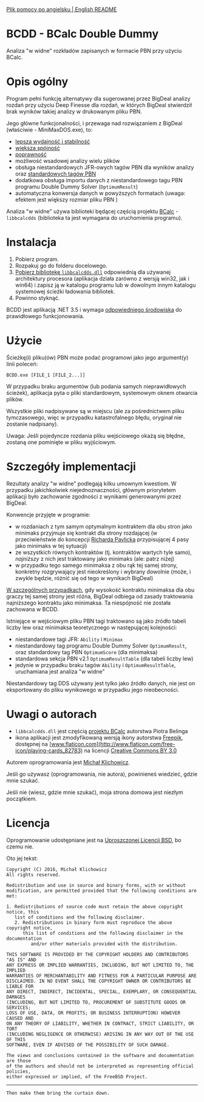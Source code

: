 [Plik pomocy po angielsku | English README](/doc/README.md)

BCDD - BCalc Double Dummy
=========================

Analiza "w widne" rozkładów zapisanych w formacie PBN przy użyciu BCalc.

Opis ogólny
===========

Program pełni funkcję alternatywy dla sugerowanej przez BigDeal analizy rozdań przy użyciu Deep Finesse dla rozdań, w których BigDeal stwierdził brak wyników takiej analizy w drukowanym pliku PBN.

Jego główne funkcjonalności, i przewaga nad rozwiązaniem z BigDeal (właściwie - MiniMaxDOS.exe), to:

 * [lepsza wydajność i stabilność](/doc/img/benchmark.gif)
 * [większa spójność](/doc/LowestParContract.pl.md)
 * [poprawność](/doc/img/420_400.png)
 * możliwość wsadowej analizy wielu plików
 * obsługa niestandardowych JFR-owych tagów PBN dla wyników analizy oraz [standardowych tagów PBN](http://www.tistis.nl/pbn/pbn_v21.txt)
 * dodatkowa obsługa importu danych z niestandardowego tagu PBN programu Double Dummy Solver (`OptimumResult`)
 * automatyczna konwersja danych w powyższych formatach (uwaga: efektem jest większy rozmiar pliku PBN )

Analiza "w widne" używa biblioteki będącej częścią projektu [BCalc](http://bcalc.w8.pl) - `libbcalcdds` (biblioteka ta jest wymagana do uruchomienia programu).

Instalacja
==========

 1. Pobierz program.
 2. Rozpakuj go do folderu docelowego.
 3. [Pobierz bibliotekę `libbcalcdds.dll`](http://bcalc.w8.pl/download/API_C/) odpowiednią dla używanej architektury procesora (aplikacja działa zarówno z wersją win32, jak i win64) i zapisz ją w katalogu programu lub w dowolnym innym katalogu systemowej ścieżki ładowania bibliotek.
 4. Powinno styknąć.

BCDD jest aplikacją .NET 3.5 i wymaga [odpowiedniego środowiska](https://www.microsoft.com/download/details.aspx?id=21) do prawidłowego funkcjonowania.

Użycie
======

Ścieżkę(i) pliku(ów) PBN może podać programowi jako jego argument(y) linii poleceń:

    BCDD.exe [FILE_1 [FILE_2...]]

W przypadku braku argumentów (lub podania samych nieprawidłowych ścieżek), aplikacja pyta o pliki standardowym, systemowym oknem otwarcia plików.

Wszystkie pliki nadpisywane są w miejscu (ale za pośrednictwem pliku tymczasowego, więc w przypadku katastrofalnego błędu, oryginał nie zostanie nadpisany).

Uwaga: Jeśli pojedyncze rozdania pliku wejściowego okażą się błędne, zostaną one pominięte w pliku wyjściowym.

Szczegóły implementacji
=======================

Rezultaty analizy "w widne" podlegają kilku umownym kwestiom. W przypadku jakichkolwiek niejednoznaczności, głównym priorytetem aplikacji było zachowanie zgodności z wynikami generowanymi przez BigDeal.

Konwencje przyjęte w programie:

 * w rozdaniach z tym samym optymalnym kontraktem dla obu stron jako minimaks przyjmuje się kontrakt dla strony rozdającej (w przeciwieństwie do koncepcji [Richarda Pavlicka](http://www.rpbridge.net/7a23.htm) przypisującej 4 pasy jako minimaks w tej sytuacji)
 * ze wszystkich równych kontraktów (tj. kontraktów wartych tyle samo), *najniższy* z nich jest traktowany jako minimaks (ale: patrz niżej)
 * w przypadku tego samego minimaksa z obu rąk tej samej strony, konkretny rozgrywający jest nieokreślony i wybrany dowolnie (może, i zwykle będzie, różnić się od tego w wynikach BigDeal)

[W szczególnych przypadkach](/doc/LowestParContract.pl.md), gdy wysokość kontraktu minimaksa dla obu graczy tej samej strony jest różna, BigDeal odbiega od zasady traktowania najniższego kontraktu jako minimaksa. Ta niespójność nie została zachowana w BCDD.

Istniejące w wejściowym pliku PBN tagi traktowano są jako źródło tabeli liczby lew oraz minimaksa teoretycznego w następującej kolejności:

 * niestandardowe tagi JFR: `Ability` i `Minimax`
 * niestandardowy tag programu Double Dummy Solver `OptimumResult`, oraz standardowy tag PBN `OptimumScore` (dla minimaksa)
 * standardowa sekcja PBN v2.1 `OptimumResultTable` (dla tabeli liczby lew)
 * jedynie w przypadku braku tagów `Ability` i `OptimumResultTable`, uruchamiana jest analiza "w widne"

Niestandardowy tag DDS używany jest tylko jako źródło danych, nie jest on eksportowany do pliku wynikowego w przypadku jego nieobecności.

Uwagi o autorach
================

 * `libbcalcdds.dll` jest częścią [projektu BCalc](http://bcalc.w8.pl) autorstwa Piotra Belinga
 * ikona aplikacji jest zmodyfikowaną wersją ikony autorstwa [Freepik](http://www.freepik.com), dostępnej na [www.flaticon.com](http://www.flaticon.com/free-icon/playing-cards_82783) na licencji [Creative Commons BY 3.0](http://creativecommons.org/licenses/by/3.0/)

Autorem oprogramowania jest [Michał Klichowicz](https://emkael.info).

Jeśli go używasz (oprogramowania, nie autora), powinieneś wiedzieć, gdzie mnie szukać.

Jeśli nie (wiesz, gdzie mnie szukać), moja strona domowa jest niezłym początkiem.

Licencja
========

Oprogramowanie udostępniane jest na [Uproszczonej Licencji BSD](https://opensource.org/licenses/BSD-2-Clause), bo czemu nie.

Oto jej tekst:

```
Copyright (C) 2016, Michał Klichowicz
All rights reserved.

Redistribution and use in source and binary forms, with or without
modification, are permitted provided that the following conditions are met:

1. Redistributions of source code must retain the above copyright notice, this
   list of conditions and the following disclaimer.
   2. Redistributions in binary form must reproduce the above copyright notice,
      this list of conditions and the following disclaimer in the documentation
         and/or other materials provided with the distribution.

THIS SOFTWARE IS PROVIDED BY THE COPYRIGHT HOLDERS AND CONTRIBUTORS "AS IS" AND
ANY EXPRESS OR IMPLIED WARRANTIES, INCLUDING, BUT NOT LIMITED TO, THE IMPLIED
WARRANTIES OF MERCHANTABILITY AND FITNESS FOR A PARTICULAR PURPOSE ARE
DISCLAIMED. IN NO EVENT SHALL THE COPYRIGHT OWNER OR CONTRIBUTORS BE LIABLE FOR
ANY DIRECT, INDIRECT, INCIDENTAL, SPECIAL, EXEMPLARY, OR CONSEQUENTIAL DAMAGES
(INCLUDING, BUT NOT LIMITED TO, PROCUREMENT OF SUBSTITUTE GOODS OR SERVICES;
LOSS OF USE, DATA, OR PROFITS; OR BUSINESS INTERRUPTION) HOWEVER CAUSED AND
ON ANY THEORY OF LIABILITY, WHETHER IN CONTRACT, STRICT LIABILITY, OR TORT
(INCLUDING NEGLIGENCE OR OTHERWISE) ARISING IN ANY WAY OUT OF THE USE OF THIS
SOFTWARE, EVEN IF ADVISED OF THE POSSIBILITY OF SUCH DAMAGE.

The views and conclusions contained in the software and documentation are those
of the authors and should not be interpreted as representing official policies,
either expressed or implied, of the FreeBSD Project.
```

---

`Then make them bring the curtain down.`
